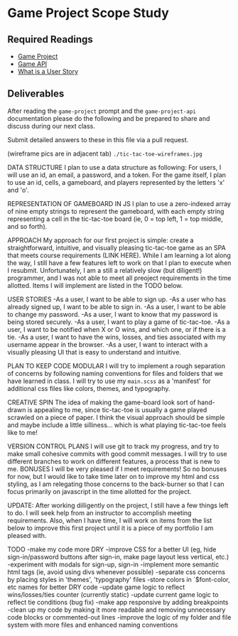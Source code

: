 # Game Project Scope Study

## Required Readings

-   [Game Project](https://github.com/ga-wdi-boston/game-project)
-   [Game API](https://github.com/ga-wdi-boston/game-project-api)
-   [What is a User Story](http://searchsoftwarequality.techtarget.com/definition/user-story)

## Deliverables

After reading the `game-project` prompt and the `game-project-api` documentation
please do the following and be prepared to share and discuss during our next
class.

Submit detailed answers to these in this file via a pull request.

(wireframe pics are in adjacent tab)
`./tic-tac-toe-wireframes.jpg`

DATA STRUCTURE
I plan to use a data structure as following:
For users, I will use an id, an email, a password, and a token.
For the game itself, I plan to use an id, cells, a gameboard, and players
represented by the letters 'x' and 'o'.

REPRESENTATION OF GAMEBOARD IN JS
I plan to use a zero-indexed array of nine empty strings to represent the
gameboard, with each empty string representing a cell in the tic-tac-toe board
(ie, 0 = top left, 1 = top middle, and so forth).

APPROACH
My approach for our first project is simple: create a straightforward,
intuitive, and visually pleasing tic-tac-toe game as an SPA that meets course
requirements (LINK HERE). While I am learning a lot along the way, I still have
a few features left to work on that I plan to execute when I resubmit.
Unfortunately, I am a still a relatively slow (but diligent!) programmer, and I
was not able to meet all preoject requirements in the time allotted.
Items I will implement are listed in the TODO below.

USER STORIES
  -As a user, I want to be able to sign up.
  -As a user who has already signed up, I want to be able to sign in.
  -As a user, I want to be able to change my password.
  -As a user, I want to know that my password is being stored securely.
  -As a user, I want to play a game of tic-tac-toe.
  -As a user, I want to be notified when X or O wins, and which one, or if there
   is a tie.
  -As a user, I want to have the wins, losses, and ties associated with my
  username appear in the browser.
  -As a user, I want to interact with a visually pleasing UI that is easy to
  understand and intuitive.

PLAN TO KEEP CODE MODULAR
I will try to implement a rough separation of concerns by following naming
conventions for files and folders that we have learned in class. I will try to
use my `main.scss` as a 'manifest' for additional css files like colors, themes,
and typography.

CREATIVE SPIN
The idea of making the game-board look sort of hand-drawn is appealing to me,
since tic-tac-toe is usually a game played scrawled on a piece of paper. I think
the visual approach should be simple and maybe include a little silliness...
which is what playing tic-tac-toe feels like to me!

VERSION CONTROL PLANS
I will use git to track my progress, and try to make small cohesive commits with
good commit messages. I will try to use different branches to work on different
features, a process that is new to me.
BONUSES
I will be very pleased if I meet requirements! So no bonuses for now, but I
would like to take time later on to improve my html and css styling, as I am
relegating those concerns to the back-burner so that I can focus primarily on
javascript in the time allotted for the project.

UPDATE:
After working dilligently on the project, I still have a few things left to do.
I will seek help from an instructor to accomplish meeting requirements. Also,
when I have time, I will work on items from the list below to improve this first
project until it is a piece of my portfolio I am pleased with.

TODO
-make my code more DRY
-improve CSS for a better UI (eg, hide sign-in/password buttons after sign-in,
make page layout less vertical, etc.)
-experiment with modals for sign-up, sign-in
-implement more semantic html tags (ie, avoid using divs whenever possible)
-separate css concerns by placing styles in 'themes', 'typography' files
-store colors in `$font-color, etc names for better DRY code
-update game logic to reflect wins/losses/ties counter (currently static)
-update current game logic to reflect tie conditions (bug fix)
-make app responsive by adding breakpoints
-clean up my code by making it more readable and removing unnecessary code
blocks or commented-out lines
-improve the logic of my folder and file system with more files and enhanced
naming conventions
